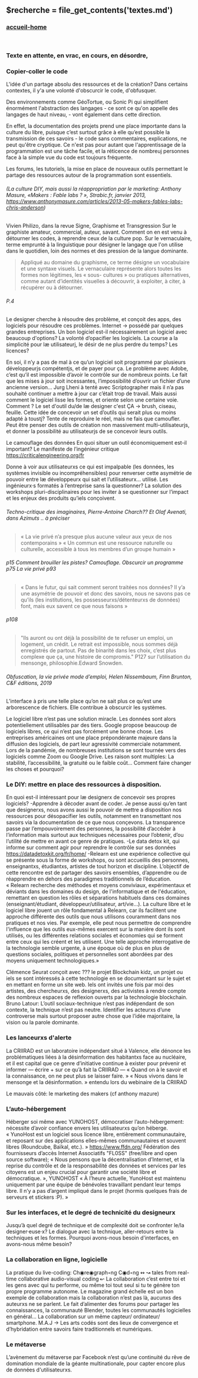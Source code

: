 ## &#36;recherche &#61; file&#95;get&#95;contents&#40;&#39;textes.md&#39;&#41;

### <div id="accueil"><a href="../index.php">accueil-home</a></div>
<br>

### Texte en attente, en vrac, en cours, en désordre,

### Copier-coller le code
L'idée d'un partage absolu des ressources et de la création? Dans certains contextes, il y'a une volonté d'obscurcir le code, d'obfusquer.

Des environnements comme GéoTortue, ou Sonic Pi qui simplifient énormément l'abstraction des langages - ce sont ce qu'on appelle des langages de haut niveau,  - vont également dans cette direction. 

 En effet, la documentation des projets prend une place importante dans la culture du libre, puisque c’est surtout grâce à elle qu’est possible la transmission de ces savoirs - le code sans commentaires, explications, ne peut qu'être cryptique.
Ce n'est pas pour autant que l'apprentissage de la programmation est une tâche facile, et la réticence de nombreu<span>j</span> personnes face à la simple vue du code est toujours fréquente.

Les forums, les tutoriels, la mise en place de nouveaux outils permettant le partage des ressources autour de la programmation sont essentiels.
###### (La culture DIY, mais aussi la réappropriation par le marketing: Anthony Masure, «Makers : Fable labs ? », Strabic.fr, janvier 2013, https://www.anthonymasure.com/articles/2013-05-makers-fables-labs-chris-anderson)

Vivien Philizo, dans la revue Signe, Graphisme et Transgression
Sur le graphiste amateur, commercial, auteur, savant. Comment on en est venu à détourner les codes, à reprendre ceux de la culture pop.
Sur le vernaculaire, terme emprunté à la linguistique pour désigner le langage que l'on utilise dans le quotidien, loin des normes et des pression de la langue dominante.


>Appliqué au domaine du graphisme, ce terme désigne un vocabulaire et une syntaxe visuels. Le vernaculaire représente alors toutes les formes non légitimes, les « sous- cultures » ou pratiques alternatives, comme autant d’identités visuelles à découvrir, à exploiter, à citer, à récupérer ou à détourner.
###### P.4

Le designer cherche à résoudre des problème, et conçoit des apps, des logiciels pour résoudre ces problèmes. Internet -> possédé par quelques grandes entreprises.
Un bon logiciel est-il nécessairement un logiciel avec beaucoup d'options?
La volonté d’opacifier les logiciels. La course a la simplicité pour læ utilisateur<span>j</span>, le désir de ne plus perdre du temps? Les licences?

En soi, il n’y a pas de mal à ce qu’un logiciel soit programmé par plusieurs développeur<span>j</span>s compétent<span>j</span>s, et de payer pour ça. Le problème avec Adobe, c’est qu’il est impossible d’avoir le contrôle sur de nombreux points. Le fait que les mises à jour soit incessantes, l’impossibilité d’ouvrir un fichier d’une ancienne version… Jurg Lheni à tenté avec Scriptographer mais il n’a pas souhaité continuer a mettre à jour car c’était trop de travail.
Mais aussi comment le logiciel lisse les formes, et oriente selon une certaine voie.
Comment ?
Le set d'outil du/de læ designer c'est ÇA -> brush, ciseau, feuille. Cette idée de concevoir un set d’outils qui serait plus ou moins adapté à toust<span>j</span>? Tente de reproduire le réel, mais ne fais que camoufler. Peut être penser des outils de création non massivement multi-utilisateur<span>j</span>s, et donner la possibilité au utilisateur<span>j</span>s de se concevoir leurs outils.

Le camouflage des données
En quoi situer un outil économiquement est-il important?
Le manifeste de l’ingénieur critique https://criticalengineering.org/fr

Donne à voir aux utilisateurxs ce qui est impalpable (les données, les systèmes invisible ou incompréhensibles) pour renverser cette asymétrie de pouvoir entre læ développeurx qui sait et l’utilisateurx… utilisé.
Les ingénieurx·s formatés à l’entreprise sans la questionner? La solution des workshops pluri-disciplinaires pour les inviter à se questionner sur l’impact et les enjeux des produits qu’iels conçoivent.

###### Techno-critique des imaginaires, Pierre-Antoine Charch?? Et Olaf Avenati, dans Azimuts .. à préciser

> « La vie privé n’a presque plus aucune valeur aux yeux de nos contemporains » « Un commun est une ressource naturelle ou culturelle, accessible à tous les membres d’un groupe humain »
###### p15 Comment brouiller les pistes?  Camouflage. Obscurcir un programme p75  La vie privé p93

> « Dans le futur, qui sait comment seront traitées nos données? Il y’a une asymétrie de pouvoir et donc des savoirs, nous ne savons pas ce qu’ils (les institutions, les possesseurxs/détenteurxs de données) font, mais eux savent ce que nous faisons »
###### p108

> "Ils auront ou ont déjà la possibilité de te refuser un emploi, un logement, un crédit. Le retrait est impossible, nous sommes déjà enregistrés de partout. Pas de binarité dans les choix, c’est plus complexe que ça, une histoire de compromis."
> P127 sur l’utilisation du mensonge, philosophie.Edward Snowden.
###### Obfuscation, la vie privée mode d’emploi, Helen Nissembaum, Finn Brunton, C&F éditions, 2019

L’interface à pris une telle place qu’on ne sait plus ce qu’est une arborescence de fichiers. Elle contribue à obscurcir les systèmes.

Le logiciel libre n’est pas une solution miracle. Les données sont alors potentiellement utilisables par des tiers. Google propose beaucoup de logiciels libres, ce qui n’est pas forcément une bonne chose. Les entreprises américaines ont une place prépondérante majeure dans la diffusion des logiciels, de part leur agressivité commerciale notamment. Lors de la pandémie, de nombreuses institutions se sont tournée vers des logiciels comme Zoom ou Google Drive. Les raison sont multiples: La stabilité, l’accessibilité, la gratuité ou le faible coût… Comment faire changer les choses et pourquoi?

### Le DIY: mettre en place des ressources à disposition.

En quoi est-il intéressant pour læ designerx de concevoir ses propres logiciels?
-Apprendre à décoder avant de coder.
Je pense aussi qu’en tant que designerxs, nous avons aussi le pouvoir de mettre a disposition nos ressources pour désopacifier les outils, notamment en transmettant nos savoirs via la documentation de ce que nous conçevons.
La transparence passe par l’empouvoirement des personnes, la possibilité d’accéder à l’information mais surtout aux techniques nécessaires pour l’obtenir, d’ou l’utilité de mettre en avant ce genre de pratiques.
-Le data detox kit, qui informe sur comment agir pour reprendre le contrôle sur ses données https://datadetoxkit.org/fr/home/
-Relearn est une expérience collective qui se présente sous la forme de workshops, ou sont accueillis des personnes, enseignantxs, étudiantxs, artistes de tout horizon et discipline. L’objectif de cette rencontre est de partager des savoirs ensembles, d’apprendre ou de réapprendre en dehors des paradigmes traditionnels de l’éducation.
« Relearn recherche des méthodes et moyens conviviaux, expérimentaux et déviants dans les domaines du design, de l'informatique et de l'éducation, remettant en question les rôles et séparations habituels dans ces domaines (enseignant/étudiant, développeur/utilisateur, art/vie…). La culture libre et le logiciel libre jouent un rôle fondamental à Relearn, car ils facilitent une approche différente des outils que nous utilisons couramment dans nos pratiques et nos vies. Par exemple, elle peut nous permettre de comprendre l'influence que les outils eux-mêmes exercent sur la manière dont ils sont utilisés, ou les différentes relations sociales et économies qui se forment entre ceux qui les créent et les utilisent. Une telle approche interrogative de la technologie semble urgente, à une époque où de plus en plus de questions sociales, politiques et personnelles sont abordées par des moyens uniquement technologiques.»

Clémence Seurat conçoit avec ??? le projet Blockchain kidz, un projet ou iels se sont intéressés à cette technologie en se documentant sur le sujet et en mettant en forme un site web. Iels ont invités une fois par moi des artistes, des chercheurxs, des designerxs, des activistes à rendre compte des nombreux espaces de reflexion ouverts par la technologie blockchain.
Bruno Latour: L’outil sociaux-technique n’est pas indépendant de son contexte, la technique n’est pas neutre. Identifier les acteurxs d’une controverse mais surtout proposer autre chose que l’idée majoritaire, la vision ou la parole dominante.
### Les lanceurxs d'alerte
La CRIIRAD est un laboratoire indépendant situé à Valence, elle dénonce les problématiques liées à la désinformation des habitantxs face au nucléaire, et il est capital que ce genre d’initiative continue à exister pour prévenir et informer — écrire + sur ce qu’à fait la CRIIRAD —
« Quand on à le savoir et la connaissance, on ne peut plus se laisser faire. »
« Nous vivons dans le mensonge et la désinformation. » entendu lors du webinaire de la CRIIRAD

Le mauvais côté: le marketing des makers (cf anthony mazure)

### L’auto-hébergement

Héberger soi même avec YUNOHOST, démocratiser l’auto-hébergement: nécessite d’avoir confiance envers les utilisateurxs qu’on héberge.
« YunoHost est un logiciel sous licence libre, entièrement communautaire, et reposant sur des applications elles-mêmes communautaires et souvent libres (Roundcube, Baïkal, etc.). »
https://www.ffdn.org/
Fédération des fournisseurs d’accès Internet Associatifs
"FL0SS" (free/libre and open source software);
« Nous pensons que la décentralisation d’Internet, et la reprise du contrôle et de la responsabilité des données et services par les citoyens est un enjeu crucial pour garantir une société libre et démocratique. », YUNOHOST
« À l’heure actuelle, YunoHost est maintenu uniquement par une équipe de bénévoles travaillant pendant leur temps libre. Il n’y a pas d’argent impliqué dans le projet (hormis quelques frais de serveurs et stickers :P). »

### Sur les interfaces, et le degré de technicité du designeurx

Jusqu’à quel degré de technique et de complexité doit se confronter le/la designer·euse·x? Le dialogue avec la technique, aller-retours entre la techniques et les formes. Pourquoi avons-nous besoin d'interfaces, en avons-nous même besoin?

### La collaboration en ligne, logicielle

La pratique du live-coding: Ch◉re◉graph◦ng C◉d◦ng ↭ ↝ tales from real-time collaborative audio-visual coding ↜
La collaboration c’est entre toi et les gens avec qui tu performe, ou même toi tout seul si tu te génère ton propre programme autonome.
Le magazine grand échelle est un bon exemple de collaboration mais la collaboration n’est pas là, aucunxs des auteurxs ne se parlent.
Le fait d’alimenter des forums pour partager les connaissances, la communauté Blender, toutes les communautés logicielles en général…
La collaboration sur un même capteur/ ordinateur/ smartphone.
M.A.J -> Les arts codés sont des lieux de convergence et d’hybridation entre savoirs faire traditionnels et numériques.

### Le métaverse
L’avènement du métaverse par Facebook n’est qu’une continuité du rêve de domination mondiale de la géante multinationale, pour capter encore plus de données d'utilisateurxs.
